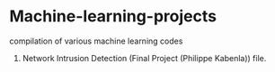 # Machine-learning-projects
compilation of various machine learning codes 
1. Network Intrusion Detection (Final Project (Philippe Kabenla)) file.
